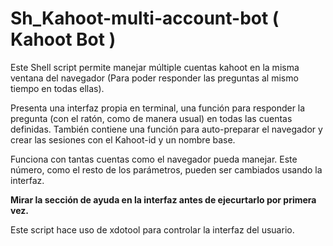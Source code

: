 # Sh_Kahoot-multi-account-bot ( Kahoot Bot )

Este Shell script permite manejar múltiple cuentas kahoot en la misma ventana del navegador (Para poder responder las preguntas al mismo tiempo en todas ellas).

Presenta una interfaz propia en terminal, una función para responder la pregunta (con el ratón, como de manera usual) en todas las cuentas definidas. También contiene una función para auto-preparar el navegador y crear las sesiones con el Kahoot-id y un nombre base.

Funciona con tantas cuentas como el navegador pueda manejar. Este número, como el resto de los parámetros, pueden ser cambiados usando la interfaz.

**Mirar la sección de ayuda en la interfaz antes de ejecurtarlo por primera vez.**

Este script hace uso de xdotool para controlar la interfaz del usuario.
